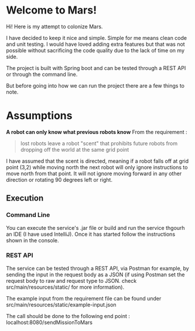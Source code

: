 # Welcome to Mars!

Hi! Here is my attempt to colonize Mars.

I have decided to keep it nice and simple. Simple for me means clean code and unit testing.
I would have loved adding extra features but that was not possible without sacrificing the code quality due to the lack of time on my side.

The project is built with Spring boot and can be tested through a REST API or through the command line.

But before going into how we can run the project there are a few things to note.
# Assumptions

 **A robot can only know what previous robots know**
 From the requirement :

> lost robots leave a robot "scent" that prohibits future robots from
> dropping off the world at the same grid point

I have assumed that the scent is directed, meaning if a robot falls off at grid point (3,2) while moving north the next robot will only ignore instructions to move north from that point. It will not ignore moving forward in any other direction or rotating 90 degrees left or right.

## Execution
### Command Line
You can execute the service's .jar file or build and run the service thgourh an IDE (I have used IntelliJ). Once it has started follow the instructions shown in the console.

### REST API
The service can be tested through a REST API, via Postman for example, by sending the input in the request body as a JSON (if using Postman set the request body to raw and request type to JSON. check src/main/resources/static/ for more information).

The example input from the requirement file can be found under src/main/resources/static/example-input.json

The call should be done to the following end point : localhost:8080/sendMissionToMars




 
